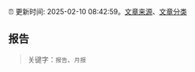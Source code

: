 :alarm_clock: 更新时间: 2025-02-10 08:42:59。[文章来源](/README.md)、[文章分类](/TAGS.md)

## 报告


> 关键字：`报告`、`月报`



